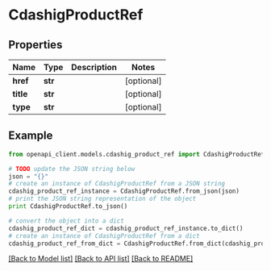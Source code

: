 # CdashigProductRef


## Properties
Name | Type | Description | Notes
------------ | ------------- | ------------- | -------------
**href** | **str** |  | [optional] 
**title** | **str** |  | [optional] 
**type** | **str** |  | [optional] 

## Example

```python
from openapi_client.models.cdashig_product_ref import CdashigProductRef

# TODO update the JSON string below
json = "{}"
# create an instance of CdashigProductRef from a JSON string
cdashig_product_ref_instance = CdashigProductRef.from_json(json)
# print the JSON string representation of the object
print CdashigProductRef.to_json()

# convert the object into a dict
cdashig_product_ref_dict = cdashig_product_ref_instance.to_dict()
# create an instance of CdashigProductRef from a dict
cdashig_product_ref_from_dict = CdashigProductRef.from_dict(cdashig_product_ref_dict)
```
[[Back to Model list]](../README.md#documentation-for-models) [[Back to API list]](../README.md#documentation-for-api-endpoints) [[Back to README]](../README.md)


